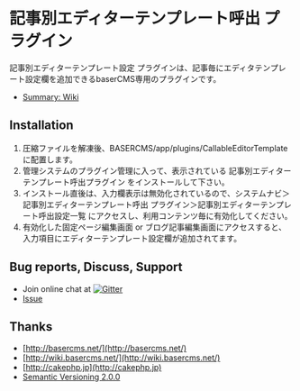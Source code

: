 # 記事別エディターテンプレート呼出 プラグイン

記事別エディターテンプレート設定 プラグインは、記事毎にエディタテンプレート設定欄を追加できるbaserCMS専用のプラグインです。
- [Summary: Wiki](https://github.com/materializing/CallableEditorTemplate/wiki)


## Installation

1. 圧縮ファイルを解凍後、BASERCMS/app/plugins/CallableEditorTemplate に配置します。
2. 管理システムのプラグイン管理に入って、表示されている 記事別エディターテンプレート呼出プラグイン をインストールして下さい。
3. インストール直後は、入力欄表示は無効化されているので、システムナビ＞記事別エディターテンプレート呼出 プラグイン＞記事別エディターテンプレート呼出設定一覧 にアクセスし、利用コンテンツ毎に有効化してください。
4. 有効化した固定ページ編集画面 or ブログ記事編集画面にアクセスすると、入力項目にエディターテンプレート設定欄が追加されてます。


## Bug reports, Discuss, Support

- Join online chat at [![Gitter](https://badges.gitter.im/Join%20Chat.svg)](https://gitter.im/materializing/CallableEditorTemplate?utm_source=badge&utm_medium=badge&utm_campaign=pr-badge)
- [Issue](https://github.com/materializing/CallableEditorTemplate/issues)


## Thanks

- [http://basercms.net/](http://basercms.net/)
- [http://wiki.basercms.net/](http://wiki.basercms.net/)
- [http://cakephp.jp](http://cakephp.jp)
- [Semantic Versioning 2.0.0](http://semver.org/lang/ja/)
